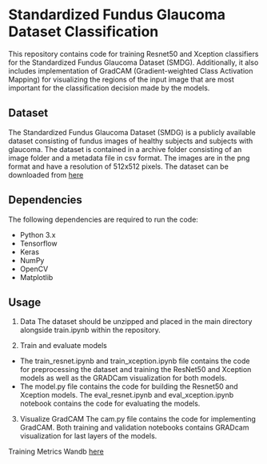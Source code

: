 # **Standardized Fundus Glaucoma Dataset Classification**
This repository contains code for training Resnet50 and Xception classifiers for the Standardized Fundus Glaucoma Dataset (SMDG). Additionally, it also includes implementation of GradCAM (Gradient-weighted Class Activation Mapping) for visualizing the regions of the input image that are most important for the classification decision made by the models.

## Dataset
The Standardized Fundus Glaucoma Dataset (SMDG) is a publicly available dataset consisting of fundus images of healthy subjects and subjects with glaucoma. The dataset is contained in a archive folder consisting of an image folder and a metadata file in csv format. The images are in the png format and have a resolution of 512x512 pixels. The dataset can be downloaded from [here](https://drive.google.com/file/d/1hPu-xyzP88qWd-2lkZbnJHZ8RYMSep-q/view?usp=sharing)

## Dependencies
The following dependencies are required to run the code:

- Python 3.x
- Tensorflow
- Keras
- NumPy
- OpenCV
- Matplotlib

## Usage
1. Data
The dataset should be unzipped and placed in the main directory alongside train.ipynb within the repository. 

2. Train and evaluate models
- The train_resnet.ipynb and train_xception.ipynb file contains the code for preprocessing the dataset and training the ResNet50 and Xception models as well as the GRADCam visualization for both models.
- The model.py file contains the code for building the Resnet50 and Xception models. The eval_resnet.ipynb and eval_xception.ipynb notebook contains the code for evaluating the models.

3. Visualize GradCAM
The cam.py file contains the code for implementing GradCAM. Both training and validation notebooks contains GRADcam visualization for last layers of the models.

Training Metrics Wandb [here](https://wandb.ai/webcoders/Glaucoma%20Detection?workspace=user-krakenb)

